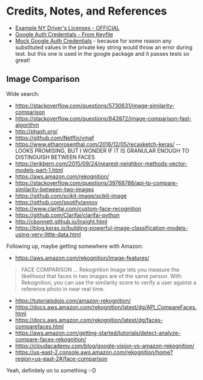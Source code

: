 # Credits, Notes, and References

  + [Example NY Driver's Licenses - OFFICIAL](https://dmv.ny.gov/id-card/sample-photo-documents)
  + [Google Auth Credentials - From Keyfile](https://google-auth.readthedocs.io/en/latest/user-guide.html#service-account-private-key-files)
  + [Mock Google Auth Credentials](https://github.com/googleapis/google-cloud-python/blob/75277847ea68d228be4c3e91bb228236489f19f5/storage/tests/unit/url_signer_v4_test_account.json) - because for some reason any substituted values in the private key string would throw an error during test. but this one is used in the google package and it passes tests so great!

## Image Comparison

Wide search:

  + https://stackoverflow.com/questions/5730631/image-similarity-comparison
  + https://stackoverflow.com/questions/843972/image-comparison-fast-algorithm
  + http://phash.org/
  + https://github.com/Netflix/vmaf
  + https://www.ethanrosenthal.com/2016/12/05/recasketch-keras/ -- LOOKS PROMISING, BUT I WONDER IF IT IS GRANULAR ENOUGH TO DISTINGUISH BETWEEN FACES
  + https://erikbern.com/2015/09/24/nearest-neighbor-methods-vector-models-part-1.html
  + https://aws.amazon.com/rekognition/
  + https://stackoverflow.com/questions/39768788/api-to-compare-similarity-between-two-images
  + https://github.com/scikit-image/scikit-image
  + https://github.com/spotify/annoy
  + https://www.clarifai.com/custom-face-recognition
  + https://github.com/Clarifai/clarifai-python
  + http://cbonnett.github.io/Insight.html
  + https://blog.keras.io/building-powerful-image-classification-models-using-very-little-data.html

Following up, maybe getting somewhere with Amazon:

  + https://aws.amazon.com/rekognition/image-features/

> FACE COMPARISON ... Rekognition Image lets you measure the likelihood that faces in two images are of the same person. With Rekognition, you can use the similarity score to verify a user against a reference photo in near real time.

  + https://tutorialsdojo.com/amazon-rekognition/
  + https://docs.aws.amazon.com/rekognition/latest/dg/API_CompareFaces.html
  + https://docs.aws.amazon.com/rekognition/latest/dg/faces-comparefaces.html
  + https://aws.amazon.com/getting-started/tutorials/detect-analyze-compare-faces-rekognition/
  + https://cloudacademy.com/blog/google-vision-vs-amazon-rekognition/
  + https://us-east-2.console.aws.amazon.com/rekognition/home?region=us-east-2#/face-comparison

Yeah, definitely on to something :-D
